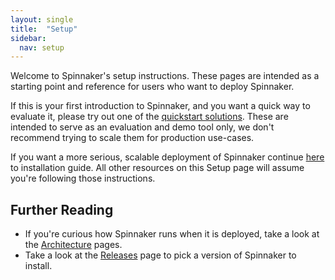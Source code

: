 ```yaml
---
layout: single
title:  "Setup"
sidebar:
  nav: setup
---
```


Welcome to Spinnaker's setup instructions. These pages are intended as a
starting point and reference for users who want to deploy Spinnaker.

If this is your first introduction to Spinnaker, and you want a quick way to
evaluate it, please try out one of the [quickstart
solutions](/setup/quickstart/). These are intended to serve as an 
evaluation and demo tool only, we don't recommend trying to scale them for 
production use-cases.

If you want a more serious, scalable deployment of Spinnaker continue
[here](/setup/install/) to installation guide. All other
resources on this Setup page will assume you're following those instructions.

## Further Reading

* If you're curious how Spinnaker runs when it is deployed, take a look at the
  [Architecture](/reference/architecture/) pages.
* Take a look at the [Releases](/community/releases/) page to pick a version of
  Spinnaker to install.
